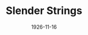 ---
title: Slender Strings
date: 1926-11-16
closing_date: 1926-11-17
layout: productions
featured_image: 
image_caption:
image_credit:
playbill:
category:
Theatre: Theatre Jacksonville
cast:
  Jacques Van Lare: Charles Tharp
  Marie: Gertrude F. Jacobi
  Guy Lambier: Gordon McCauley
  George Lambier: J. Harold Giles
crew:
  Director: Tracy L'Engle
  Stage Manager: Mrs. Strawn Perry
  Lighting:
    - Earl C. Ogden
    - Martha Race
  Props: Mrs. A.S. Peatross
  Set construction:
    - Anne C. Lalor
    - Birsa Shepard
    - Gordon McCauley
    - Strawn Perry
understudies:
orchestra:
external_links:
---